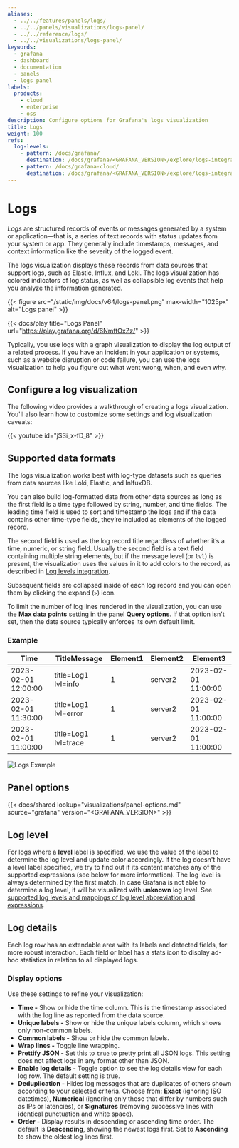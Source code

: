```yaml
---
aliases:
  - ../../features/panels/logs/
  - ../../panels/visualizations/logs-panel/
  - ../../reference/logs/
  - ../../visualizations/logs-panel/
keywords:
  - grafana
  - dashboard
  - documentation
  - panels
  - logs panel
labels:
  products:
    - cloud
    - enterprise
    - oss
description: Configure options for Grafana's logs visualization
title: Logs
weight: 100
refs:
  log-levels:
    - pattern: /docs/grafana/
      destination: /docs/grafana/<GRAFANA_VERSION>/explore/logs-integration/#log-level
    - pattern: /docs/grafana-cloud/
      destination: /docs/grafana/<GRAFANA_VERSION>/explore/logs-integration/#log-level
---
```


# Logs

_Logs_ are structured records of events or messages generated by a system or application&mdash;that is, a series of text records with status updates from your system or app. They generally include timestamps, messages, and context information like the severity of the logged event.

The logs visualization displays these records from data sources that support logs, such as Elastic, Influx, and Loki. The logs visualization has colored indicators of log status, as well as collapsible log events that help you analyze the information generated.

{{< figure src="/static/img/docs/v64/logs-panel.png" max-width="1025px" alt="Logs panel" >}}

{{< docs/play title="Logs Panel" url="https://play.grafana.org/d/6NmftOxZz/" >}}

Typically, you use logs with a graph visualization to display the log output of a related process. If you have an incident in your application or systems, such as a website disruption or code failure, you can use the logs visualization to help you figure out what went wrong, when, and even why.

## Configure a log visualization

The following video provides a walkthrough of creating a logs visualization. You'll also learn how to customize some settings and log visualization caveats:

{{< youtube id="jSSi_x-fD_8" >}}

## Supported data formats

The logs visualization works best with log-type datasets such as queries from data sources like Loki, Elastic, and InlfuxDB.

You can also build log-formatted data from other data sources as long as the first field is a time type followed by string, number, and time fields. The leading time field is used to sort and timestamp the logs and if the data contains other time-type fields, they’re included as elements of the logged record.

The second field is used as the log record title regardless of whether it’s a time, numeric, or string field. Usually the second field is a text field containing multiple string elements, but if the message level (or `lvl`) is present, the visualization uses the values in it to add colors to the record, as described in [Log levels integration](ref:log-levels).

Subsequent fields are collapsed inside of each log record and you can open them by clicking the expand (`>`) icon.

To limit the number of log lines rendered in the visualization, you can use the **Max data points** setting in the panel **Query options**. If that option isn't set, then the data source typically enforces its own default limit.

### Example

| Time                | TitleMessage         | Element1 | Element2 | Element3            |
| ------------------- | -------------------- | -------- | -------- | ------------------- |
| 2023-02-01 12:00:00 | title=Log1 lvl=info  | 1        | server2  | 2023-02-01 11:00:00 |
| 2023-02-01 11:30:00 | title=Log1 lvl=error | 1        | server2  | 2023-02-01 11:00:00 |
| 2023-02-01 11:00:00 | title=Log1 lvl=trace | 1        | server2  | 2023-02-01 11:00:00 |

![Logs Example](/media/docs/grafana/panels-visualizations/screenshot-grafana-12.1-logs-example.png 'Logs Example')

## Panel options

{{< docs/shared lookup="visualizations/panel-options.md" source="grafana" version="<GRAFANA_VERSION>" >}}

## Log level

For logs where a **level** label is specified, we use the value of the label to determine the log level and update color accordingly. If the log doesn't have a level label specified, we try to find out if its content matches any of the supported expressions (see below for more information). The log level is always determined by the first match. In case Grafana is not able to determine a log level, it will be visualized with **unknown** log level. See [supported log levels and mappings of log level abbreviation and expressions](ref:log-levels).

## Log details

Each log row has an extendable area with its labels and detected fields, for more robust interaction. Each field or label has a stats icon to display ad-hoc statistics in relation to all displayed logs.

### Display options

Use these settings to refine your visualization:

- **Time -** Show or hide the time column. This is the timestamp associated with the log line as reported from the data source.
- **Unique labels -** Show or hide the unique labels column, which shows only non-common labels.
- **Common labels -** Show or hide the common labels.
- **Wrap lines -** Toggle line wrapping.
- **Prettify JSON -** Set this to `true` to pretty print all JSON logs. This setting does not affect logs in any format other than JSON.
- **Enable log details -** Toggle option to see the log details view for each log row. The default setting is true.
- **Deduplication -** Hides log messages that are duplicates of others shown according to your selected criteria. Choose from: **Exact** (ignoring ISO datetimes), **Numerical** (ignoring only those that differ by numbers such as IPs or latencies), or **Signatures** (removing successive lines with identical punctuation and white space).
- **Order -** Display results in descending or ascending time order. The default is **Descending**, showing the newest logs first. Set to **Ascending** to show the oldest log lines first.
